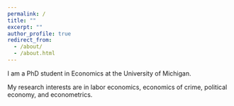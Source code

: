 ```yaml
---
permalink: /
title: ""
excerpt: ""
author_profile: true
redirect_from: 
  - /about/
  - /about.html
---
```


I am a PhD student in Economics at the University of Michigan. 

My research interests are in labor economics, economics of crime, political economy, and econometrics.




